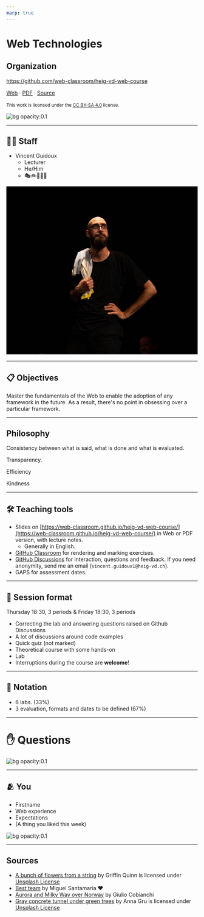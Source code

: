 ```yaml
---
marp: true
---
```


<!--
theme: gaia
size: 16:9
paginate: true
author: B. Chapuis, O. Lemer, O. Tischauser, V. Guidoux, with the help of ChatGPT.
url: https://web-classroom.github.io/
footer: '**HEIG-VD** - WEB Course 2023-2024 - AGPL-3.0 license'
style: |
    :root {
        --color-background: #fff;
        --color-foreground: #333;
        --color-highlight: #f96;
        --color-dimmed: #888;
        --color-headings: #7d8ca3;
    }
    blockquote {
        font-style: italic;
    }
    table {
        width: 100%;
    }
    th:first-child {
        width: 15%;
    }
    h1, h2, h3, h4, h5, h6 {
        color: var(--color-headings);
    }
    h2, h3, h4, h5, h6 {
        font-size: 1.5rem;
    }
    h1 a:link, h2 a:link, h3 a:link, h4 a:link, h5 a:link, h6 a:link {
        text-decoration: none;
    }
    section:not([class=lead]) > p, blockquote {
        text-align: justify;
    }
    ul {
        margin-top: 0.5rem;
    }
    section::after {
      content: attr(data-marpit-pagination-) '/' attr(data-marpit-pagination-total);
    }
-->

[web]:
  https://web-classroom.github.io/heig-vd-web-course/docs/01-course-organization/index.html
[pdf]:
  https://web-classroom.github.io/heig-vd-web-course/docs/01-course-organization/01-course-organization-presentation.pdf
[license]:
  https://github.com/web-classroom/heig-vd-web-course/blob/main/LICENSE.md
[illustration]:
  https://images.unsplash.com/photo-1659328376647-52ec39d1a5cf?fit=crop&h=720
[questions]:
  https://images.unsplash.com/photo-1548445929-4f60a497f851?fit=crop&h=720
[unite]: https://gaps.heig-vd.ch/consultation/fiches/uv/uv.php?id=7169
[source]:
  https://github.com/web-classroom/heig-vd-web-course/blob/main/docs/01-course-organization/PRESENTATION.md
[apod]: https://apod.nasa.gov/apod/image/2312/ArcticNight_Cobianchi_1080.jpg

# Web Technologies

## Organization

<!--
_class: lead
_paginate: false
-->

<https://github.com/web-classroom/heig-vd-web-course>

[Web][web] · [PDF][pdf] · [Source][source]

<small>This work is licensed under the [CC BY-SA 4.0][license] license.</small>

![bg opacity:0.1][illustration]

---

## 🧑‍🏫 Staff

- Vincent Guidoux
  - Lecturer
  - He/Him
  - 🎭🚲🌿🖖🎶

![bg right:60%](images/solo.jpg)

---

## 📋 Objectives

Master the fundamentals of the Web to enable the adoption of any framework in
the future. As a result, there's no point in obsessing over a particular
framework.

---

## Philosophy

Consistency between what is said, what is done and what is evaluated.

Transparency.

Efficiency

Kindness

---

## 🛠️ Teaching tools

- Slides on
  [https://web-classroom.github.io/heig-vd-web-course/](https://web-classroom.github.io/heig-vd-web-course/)
  in Web or PDF version, with lecture notes.
  - Generally in English.
- [GitHub Classroom](https://classroom.github.com/a/a7u9prIt) for rendering and
  marking exercises.
- [GitHub Discussions](https://github.com/orgs/web-classroom/discussions) for
  interaction, questions and feedback. If you need anonymity, send me an email
  (`vincent.guidoux1@heig-vd.ch`).
- GAPS for assessment dates.

---

## 📅 Session format

Thursday 18:30, 3 periods & Friday 18:30, 3 periods

- Correcting the lab and answering questions raised on Github Discussions
- A lot of discussions around code examples
- Quick quiz (not marked)
- Theoretical course with some hands-on
- Lab
- Interruptions during the course are **welcome**!

---

## 🏅 Notation

- 6 labs. (33%)
- 3 evaluation, formats and dates to be defined (67%)

---

# ✋ Questions

![bg opacity:0.1][questions]

---

<!-- You -->

## 🫂 You

- Firstname
- Web experience
- Expectations
- (A thing you liked this week)

![bg opacity:0.1][apod]

---

## Sources

- [A bunch of flowers from a string](https://unsplash.com/photos/a-bunch-of-flowers-from-a-string-lP_FoHCLjWk)
  by Griffin Quinn is licensed under
  [Unsplash License](https://unsplash.com/license)
- [Best team](https://clubphoto.heig-vd.ch/picture.php?/3349/category/91) by
  Miguel Santamaria ❤️
- [Aurora and Milky Way over Norway](https://apod.nasa.gov/apod/ap231212.html)
  by Giulio Cobianchi
- [Gray concrete tunnel under green trees](https://unsplash.com/photos/gray-concrete-tunnel-under-green-trees-omL9Q8B2YCI)
  by Anna Gru is licensed under [Unsplash License](https://unsplash.com/license)
